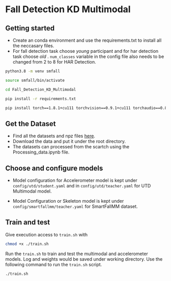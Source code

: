 # Fall Detection KD Multimodal 
## Getting started 
- Create an conda environment and use the requirements.txt to install all the neccasary files.
- For fall detection task choose *young* participant and for har detection task choose *old* . `num_classes` variable in the config file also needs to be changed from 2 to 8 for HAR Detection.
```bash
python3.8 -m venv smfall
```
```bash
source smfall/bin/activate
```
```bash
cd Fall_Detection_KD_Multimodal
```
```bash
pip install -r requirements.txt
```

```bash
pip install torch==1.8.1+cu111 torchvision==0.9.1+cu111 torchaudio==0.8.1 -f https://download.pytorch.org/whl/torch_stable.html
```

## Get the Dataset

- Find all the datasets and npz files [here](https://txst-my.sharepoint.com/:f:/g/personal/bgu9_txstate_edu/EgHHgZoUISxDoY5uBHCwfOQBhQj89or79AC2A5Z98vToSA?e=98nB7i). 
- Download the data and put it under the root directory. 
- The datasets can processed from the scartch using the Processing_data.ipynb file.

## Choose and configure models
- Model configuration for Accelerometer model is kept under ``config/utd/student.yaml`` and in ``config/utd/teacher.yaml`` for  UTD Multimodal model.

- Model Configuration or Skeleton model is kept under ``config/smartfallmm/teacher.yaml`` for SmartFallMM dataset.

## Train and test
Give execution access to ``train.sh`` with 
```bash
chmod +x ./train.sh
```
Run the ``train.sh`` to train and test the multimodal and accelerometer models. Log and weights would be saved under working directory. Use the following command to run the ``train.sh`` script.

```bash
./train.sh
```


